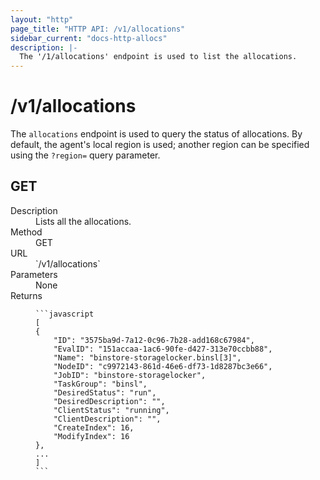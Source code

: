 ```yaml
---
layout: "http"
page_title: "HTTP API: /v1/allocations"
sidebar_current: "docs-http-allocs"
description: |-
  The '/1/allocations' endpoint is used to list the allocations.
---
```


# /v1/allocations

The `allocations` endpoint is used to query the status of allocations.
By default, the agent's local region is used; another region can
be specified using the `?region=` query parameter.

## GET

<dl>
  <dt>Description</dt>
  <dd>
    Lists all the allocations.
  </dd>

  <dt>Method</dt>
  <dd>GET</dd>

  <dt>URL</dt>
  <dd>`/v1/allocations`</dd>

  <dt>Parameters</dt>
  <dd>
    None
  </dd>

  <dt>Returns</dt>
  <dd>

    ```javascript
    [
    {
        "ID": "3575ba9d-7a12-0c96-7b28-add168c67984",
        "EvalID": "151accaa-1ac6-90fe-d427-313e70ccbb88",
        "Name": "binstore-storagelocker.binsl[3]",
        "NodeID": "c9972143-861d-46e6-df73-1d8287bc3e66",
        "JobID": "binstore-storagelocker",
        "TaskGroup": "binsl",
        "DesiredStatus": "run",
        "DesiredDescription": "",
        "ClientStatus": "running",
        "ClientDescription": "",
        "CreateIndex": 16,
        "ModifyIndex": 16
    },
    ...
    ]
    ```

  </dd>
</dl>

